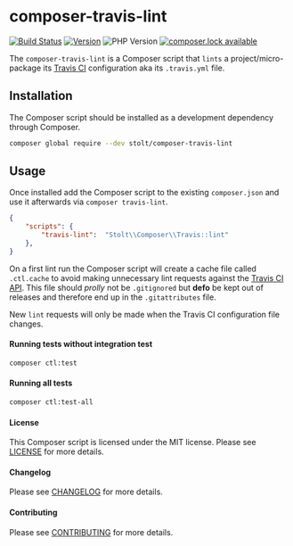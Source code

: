 # composer-travis-lint
[![Build Status](https://secure.travis-ci.org/raphaelstolt/composer-travis-lint.png)](http://travis-ci.org/raphaelstolt/composer-travis-lint)
[![Version](http://img.shields.io/packagist/v/stolt/composer-travis-lint.svg?style=flat)](https://packagist.org/packages/stolt/composer-travis-lint)
![PHP Version](http://img.shields.io/badge/php-5.6+-ff69b4.svg)
[![composer.lock available](https://poser.pugx.org/stolt/composer-travis-lint/composerlock)](https://packagist.org/packages/stolt/composer-travis-lint)

The `composer-travis-lint` is a Composer script that `lints` a project/micro-package its [Travis CI](https://travis-ci.org/) configuration aka its `.travis.yml` file.

## Installation
The Composer script should be installed as a development dependency through Composer.

``` bash
composer global require --dev stolt/composer-travis-lint
```

## Usage
Once installed add the Composer script to the existing `composer.json` and use it afterwards via `composer travis-lint`.

``` json
{
    "scripts": {
        "travis-lint":  "Stolt\\Composer\\Travis::lint"
    },
}
```

On a first lint run the Composer script will create a cache file called `.ctl.cache` to avoid making unnecessary lint requests against the [Travis CI API](https://docs.travis-ci.com/api#linting). This file should _prolly_ not be `.gitignored` but __defo__ be kept out of releases and therefore end up in the `.gitattributes` file.

New `lint` requests will only be made when the Travis CI configuration file changes.

#### Running tests without integration test
``` bash
composer ctl:test
```

#### Running all tests
``` bash
composer ctl:test-all
```

#### License
This Composer script is licensed under the MIT license. Please see [LICENSE](LICENSE.md) for more details.

#### Changelog
Please see [CHANGELOG](CHANGELOG.md) for more details.

#### Contributing
Please see [CONTRIBUTING](.github/CONTRIBUTING.md) for more details.
